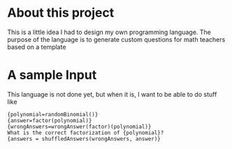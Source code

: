 # About this project
This is a little idea I had to design my own programming language. The purpose of 
the language is to generate custom questions for math teachers based on a template

# A sample Input
This language is not done yet, but when it is, I want to be able to do stuff like
```
{polynomial=randomBinomial()}
{answer=factor(polynomial)}
{wrongAnswers=wrongAnswer(factor)(polynomial)}
What is the correct factorization of {polynomial}?
{answers = shuffledAnswers(wrongAnswers, answer)}
```
